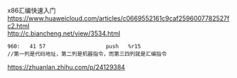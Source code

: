 x86汇编快速入门  
https://www.huaweicloud.com/articles/c0669552161c9caf2596007782527fc2.html  
http://c.biancheng.net/view/3534.html  

    960:   41 57                   push   %r15
    //第一列是代码地址，第二列是机器指令，而第三四列就是汇编指令  

https://zhuanlan.zhihu.com/p/24129384
